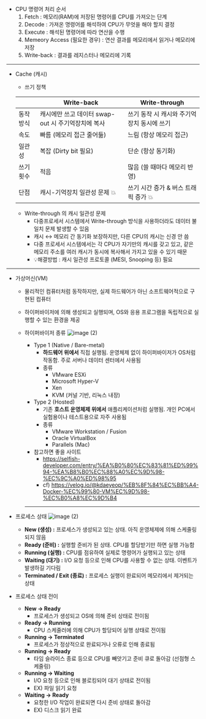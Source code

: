 - CPU 명령어 처리 순서
    1. Fetch : 메모리(RAM)에 저장된 명령어를 CPU를 가져오는 단계
    2. Decode : 가져온 명령어를 해석하여 CPU가 무엇을 해야 할지 결정
    3. Execute : 해석된 명령어에 따라 연산을 수행
    4. Memeory Access (필요한 경우) : 연산 결과를 메모리에서 읽거나 메모리에 저장
    5. Write-back : 결과를 레지스터나 메모리에 기록

---

- Cache (캐시)
    - 쓰기 정책
    
    |  | Write-back | Write-through |
    | --- | --- | --- |
    | 동작 방식 | 캐시에만 쓰고 데이터 swap-out 시 주기억장치에 복사 | 쓰기 동작 시 캐시와 주기억장치 동시에 쓰기 |
    | 속도 | 빠름 (메모리 접근 줄어듦) | 느림 (항상 메모리 접근) |
    | 일관성 | 복잡 (Dirty bit 필요) | 단순 (항상 동기화) |
    | 쓰기 횟수 | 적음 | 많음 (쓸 때마다 메모리 반영) |
    | 단점 | 캐시-기억장치 일관성 문제 💥 | 쓰기 시간 증가 & 버스 트래픽 증가 💥 |
    - Write-through 의 캐시 일관성 문제
        - 다중프로세서 시스템에서 Write-through 방식을 사용하더라도 데이터 불일치 문제 발생할 수 있음
        - 캐시 ↔ 메모리 간 동기화 보장하지만, 다른 CPU의 캐시는 신경 안 씀
        - 다중 프로세서 시스템에서는 각 CPU가 자기만의 캐시를 갖고 있고, 같은 메모리 주소를 여러 캐시가 동시에 복사해서 가지고 있을 수 있기 때문
        - 💡해결방법 : 캐시 일관성 프로토콜 (MESI, Snooping 등) 필요

---

- 가상머신(VM)
    - 물리적인 컴퓨터처럼 동작하지만, 실제 하드웨어가 아닌 소프트웨어적으로 구현된 컴퓨터
    - 하이퍼바이저에 의해 생성되고 실행되며, OS와 응용 프로그램을 독립적으로 실행할 수 있는 환경을 제공
    - 하이퍼바이저 종류
        ![image (2)](https://github.com/user-attachments/assets/7711dbde-8ce2-4620-bb97-547fe7301702)
        
        - Type 1 (Native / Bare-metal)
            - **하드웨어 위에서** 직접 실행됨. 운영체제 없이 하이퍼바이저가 OS처럼 작동함. 주로 서버나 데이터 센터에서 사용됨
            - 종류
                - VMware ESXi
                - Microsoft Hyper-V
                - Xen
                - KVM (커널 기반, 리눅스 내장)
        - Type 2 (Hosted)
            - 기존 **호스트 운영체제 위에서** 애플리케이션처럼 실행됨. 개인 PC에서 실험용이나 테스트용으로 자주 사용됨
            - 종류
                - VMware Workstation / Fusion
                - Oracle VirtualBox
                - Parallels (Mac)
        - 참고하면 좋을 사이트
            - https://selfish-developer.com/entry/%EA%B0%80%EC%83%81%ED%99%94-%EA%B8%B0%EC%88%A0%EC%9D%98-%EC%9C%A0%ED%98%95
            - cf) https://velog.io/@kdaeyeop/%EB%8F%84%EC%BB%A4-Docker-%EC%99%80-VM%EC%9D%98-%EC%B0%A8%EC%9D%B4
        
        ---
        
- 프로세스 상태
    ![image (2)](https://github.com/user-attachments/assets/46586764-cd17-4b89-bfb6-e218cb1d8245)
    
    - **New (생성) :** 프로세스가 생성되고 있는 상태. 아직 운영체제에 의해 스케줄링되지 않음
    - **Ready (준비) :** 실행할 준비가 된 상태. CPU를 할당받기만 하면 실행 가능함
    - **Running (실행) :** CPU를 점유하여 실제로 명령어가 실행되고 있는 상태
    - **Waiting (대기) :** I/O 요청 등으로 인해 CPU를 사용할 수 없는 상태. 이벤트가 발생하길 기다림
    - **Terminated / Exit (종료) :** 프로세스 실행이 완료되어 메모리에서 제거되는 상태
- 프로세스 상태 전이
    - **New → Ready**
        - 프로세스가 생성되고 OS에 의해 준비 상태로 전이됨
    - **Ready → Running**
        - CPU 스케줄러에 의해 CPU가 할당되어 실행 상태로 전이됨
    - **Running → Terminated**
        - 프로세스가 정상적으로 완료되거나 오류로 인해 종료됨
    - **Running → Ready**
        - 타임 슬라이스 종료 등으로 CPU를 빼앗기고 준비 큐로 돌아감 (선점형 스케줄링)
    - **Running → Waiting**
        - I/O 요청 등으로 인해 블로킹되어 대기 상태로 전이됨
        - EX) 파일 읽기 요청
    - **Waiting → Ready**
        - 요청한 I/O 작업이 완료되면 다시 준비 상태로 돌아감
        - EX) 디스크 읽기 완료
